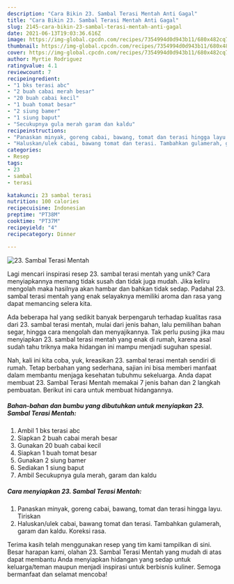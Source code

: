 ```yaml
---
description: "Cara Bikin 23. Sambal Terasi Mentah Anti Gagal"
title: "Cara Bikin 23. Sambal Terasi Mentah Anti Gagal"
slug: 2145-cara-bikin-23-sambal-terasi-mentah-anti-gagal
date: 2021-06-13T19:03:36.616Z
image: https://img-global.cpcdn.com/recipes/7354994d0d943b11/680x482cq70/23-sambal-terasi-mentah-foto-resep-utama.jpg
thumbnail: https://img-global.cpcdn.com/recipes/7354994d0d943b11/680x482cq70/23-sambal-terasi-mentah-foto-resep-utama.jpg
cover: https://img-global.cpcdn.com/recipes/7354994d0d943b11/680x482cq70/23-sambal-terasi-mentah-foto-resep-utama.jpg
author: Myrtie Rodriguez
ratingvalue: 4.1
reviewcount: 7
recipeingredient:
- "1 bks terasi abc"
- "2 buah cabai merah besar"
- "20 buah cabai kecil"
- "1 buah tomat besar"
- "2 siung bamer"
- "1 siung baput"
- "Secukupnya gula merah garam dan kaldu"
recipeinstructions:
- "Panaskan minyak, goreng cabai, bawang, tomat dan terasi hingga layu. Tiriskan"
- "Haluskan/ulek cabai, bawang tomat dan terasi. Tambahkan gulamerah, garam dan kaldu. Koreksi rasa."
categories:
- Resep
tags:
- 23
- sambal
- terasi

katakunci: 23 sambal terasi 
nutrition: 100 calories
recipecuisine: Indonesian
preptime: "PT38M"
cooktime: "PT37M"
recipeyield: "4"
recipecategory: Dinner

---
```



![23. Sambal Terasi Mentah](https://img-global.cpcdn.com/recipes/7354994d0d943b11/680x482cq70/23-sambal-terasi-mentah-foto-resep-utama.jpg)

Lagi mencari inspirasi resep 23. sambal terasi mentah yang unik? Cara menyiapkannya memang tidak susah dan tidak juga mudah. Jika keliru mengolah maka hasilnya akan hambar dan bahkan tidak sedap. Padahal 23. sambal terasi mentah yang enak selayaknya memiliki aroma dan rasa yang dapat memancing selera kita.

Ada beberapa hal yang sedikit banyak berpengaruh terhadap kualitas rasa dari 23. sambal terasi mentah, mulai dari jenis bahan, lalu pemilihan bahan segar, hingga cara mengolah dan menyajikannya. Tak perlu pusing jika mau menyiapkan 23. sambal terasi mentah yang enak di rumah, karena asal sudah tahu triknya maka hidangan ini mampu menjadi suguhan spesial.




Nah, kali ini kita coba, yuk, kreasikan 23. sambal terasi mentah sendiri di rumah. Tetap berbahan yang sederhana, sajian ini bisa memberi manfaat dalam membantu menjaga kesehatan tubuhmu sekeluarga. Anda dapat membuat 23. Sambal Terasi Mentah memakai 7 jenis bahan dan 2 langkah pembuatan. Berikut ini cara untuk membuat hidangannya.

<!--inarticleads1-->

##### Bahan-bahan dan bumbu yang dibutuhkan untuk menyiapkan 23. Sambal Terasi Mentah:

1. Ambil 1 bks terasi abc
1. Siapkan 2 buah cabai merah besar
1. Gunakan 20 buah cabai kecil
1. Siapkan 1 buah tomat besar
1. Gunakan 2 siung bamer
1. Sediakan 1 siung baput
1. Ambil Secukupnya gula merah, garam dan kaldu




<!--inarticleads2-->

##### Cara menyiapkan 23. Sambal Terasi Mentah:

1. Panaskan minyak, goreng cabai, bawang, tomat dan terasi hingga layu. Tiriskan
1. Haluskan/ulek cabai, bawang tomat dan terasi. Tambahkan gulamerah, garam dan kaldu. Koreksi rasa.




Terima kasih telah menggunakan resep yang tim kami tampilkan di sini. Besar harapan kami, olahan 23. Sambal Terasi Mentah yang mudah di atas dapat membantu Anda menyiapkan hidangan yang sedap untuk keluarga/teman maupun menjadi inspirasi untuk berbisnis kuliner. Semoga bermanfaat dan selamat mencoba!
